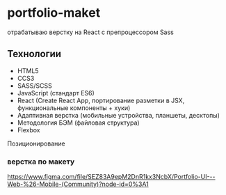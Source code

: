 # portfolio-maket

отрабатываю верстку на React с препроцессором Sass
## Технологии

+ HTML5
+ CCS3
+ SASS/SCSS
+ JavaScript (стандарт ES6)
+ React (Create React App, портирование разметки в JSX, функциональные компоненты + хуки)
+ Адаптивная верстка (мобильные устройства, планшеты, десктопы)
+ Методология БЭМ (файловая структура)
+ Flexbox

Позиционирование
### верстка по макету
https://www.figma.com/file/SEZ83A9epM2DnR1kx3NcbX/Portfolio-UI---Web-%26-Mobile-(Community)?node-id=0%3A1
